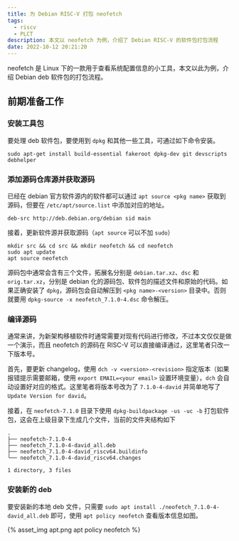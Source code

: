 ```yaml
---
title: 为 Debian RISC-V 打包 neofetch
tags:
  - riscv
  - PLCT
description: 本文以 neofetch 为例，介绍了 Debian RISC-V 的软件包打包流程
date: 2022-10-12 20:21:20
---
```



neofetch 是 Linux 下的一款用于查看系统配置信息的小工具，本文以此为例，介绍 Debian deb 软件包的打包流程。

## 前期准备工作

### 安装工具包

要处理 deb 软件包，要使用到 `dpkg` 和其他一些工具，可通过如下命令安装。

```shell
sudo apt-get install build-essential fakeroot dpkg-dev git devscripts debhelper
```

### 添加源码仓库源并获取源码

已经在 debian 官方软件源内的软件都可以通过 `apt source <pkg name>` 获取到源码，但要在 `/etc/apt/source.list` 中添加对应的地址。

```text
deb-src http://deb.debian.org/debian sid main
```

接着，更新软件源并获取源码（`apt source` 可以不加 `sudo`）

```shell
mkdir src && cd src && mkdir neofetch && cd neofetch
sudo apt update
apt source neofetch
```

源码包中通常会含有三个文件，拓展名分别是 `debian.tar.xz`、`dsc` 和 `orig.tar.xz`，分别是 debian 化的源码包、软件包的描述文件和原始的代码。如果正确安装了 `dpkg`，源码包会自动解压到 `<pkg name>-<version>` 目录中。否则就要用 `dpkg-source -x neofetch_7.1.0-4.dsc` 命令解压。

### 编译源码

通常来讲，为新架构移植软件时通常需要对现有代码进行修改，不过本文仅仅是做一个演示，而且 neofetch 的源码在 RISC-V 可以直接编译通过，这里笔者只改一下版本号。

首先，要更新 changelog，使用 `dch -v <version>-<revision>` 指定版本（如果报错提示需要邮箱，使用 `export EMAIL=<your email>` 设置环境变量），`dch` 会自动设置好对应的格式。这里笔者将版本号改为了 `7.1.0-4-david` 并简单地写了 `Update Version for david`。

接着，在 `neofetch-7.1.0` 目录下使用 `dpkg-buildpackage -us -uc -b` 打包软件包，这会在上级目录下生成几个文件，当前的文件夹结构如下

```text
.
├── neofetch-7.1.0-4
├── neofetch_7.1.0-4-david_all.deb
├── neofetch_7.1.0-4-david_riscv64.buildinfo
└── neofetch_7.1.0-4-david_riscv64.changes

1 directory, 3 files
```

### 安装新的 deb

要安装新的本地 deb 文件，只需要 `sudo apt install ./neofetch_7.1.0-4-david_all.deb` 即可，使用 `apt policy neofetch` 查看版本信息如图。

{% asset_img apt.png apt policy neofetch %}
